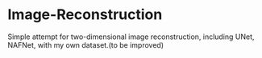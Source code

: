 # Image-Reconstruction
Simple attempt for two-dimensional image reconstruction, including UNet, NAFNet, with my own dataset.(to be improved)
